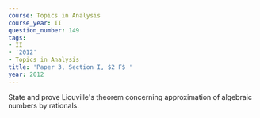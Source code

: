 ```yaml
---
course: Topics in Analysis
course_year: II
question_number: 149
tags:
- II
- '2012'
- Topics in Analysis
title: 'Paper 3, Section I, $2 F$ '
year: 2012
---
```




State and prove Liouville's theorem concerning approximation of algebraic numbers by rationals.